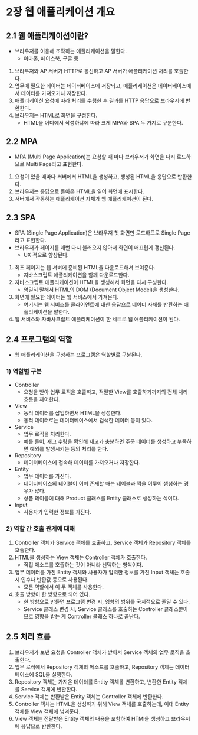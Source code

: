 # 2장 웹 애플리케이션 개요
## 2.1 웹 애플리케이션이란?
- 브라우저를 이용해 조작하는 애플리케이션을 말한다.
	- 아마존, 페이스북, 구글 등

1. 브라우저와 AP 서버가 HTTP로 통신하고 AP 서버가 애플리케이션 처리를 호출한다.
2. 업무에 필요한 데이터는 데이터베이스에 저장되고, 애플리케이션은 데이터베이스에서 데이터를 가져오거나 저장한다.
3. 애플리케이션 요청에 따라 처리를 수행한 후 결과를 HTTP 응답으로 브라우저에 반환한다.
4. 브라우저는 HTML로 화면을 구성한다.
	- HTML을 어디에서 작성하냐에 따라 크게 MPA와 SPA 두 가지로 구분한다.

## 2.2 MPA
- MPA (Multi Page Application)는 요청할 때 마다 브라우저가 화면을 다시 로드하므로 Multi Page라고 표현한다.

1. 요청이 있을 때마다 서버에서 HTML을 생성하고, 생성된 HTML을 응답으로 반환한다.
2. 브라우저는 응답으로 돌아온 HTML을 읽어 화면에 표시한다.
3. 서버에서 작동하는 애플리케이션 자체가 웹 애플리케이션이 된다.

## 2.3 SPA
- SPA (Single Page Application)은 브라우저 첫 화면만 로드하므로 Single Page라고 표현한다.
- 브라우저가 페이지를 매번 다시 불러오지 않아서 화면이 매끄럽게 갱신된다.
	- UX 적으로 향상된다.

1. 최초 페이지는 웹 서버에 준비된 HTML을 다운로드해서 보여준다.
	- 자바스크립트 애플리케이션을 함께 다운로드한다.
2. 자바스크립트 애플리케이션이 HTML을 생성해서 화면을 다시 구성한다.
	- 엄밀히 말해서 HTML의 DOM (Document Object Model)을 생성한다.
3. 화면에 필요한 데이터는 웹 서비스에서 가져온다.
	- 여기서는 웹 서비스를 클라이언트에 대한 응답으로 데이터 자체를 반환하는 애플리케이션을 말한다.
4. 웹 서비스와 자바사크립트 애플리케이션이 한 세트로 웹 애플리케이션이 된다.

## 2.4 프로그램의 역할
- 웹 애플리케이션을 구성하는 프로그램은 역할별로 구분된다.

### 1) 역할별 구분
- Controller
	- 요청을 받아 업무 로직을 호출하고, 적절한 View를 호출하기까지의 전체 처리 흐름을 제어한다.
- View
	- 동적 데이터를 삽입하면서 HTML을 생성한다.
	- 동적 데이터로는 데이터베이스에서 검색한 데이터 등이 있다.
- Service
	- 업무 로직을 처리한다.
	- 예를 들어, 재고 수량을 확인해 재고가 충분하면 주문 데이터를 생성하고 부족하면 예외를 발생시키는 등의 처리를 한다.
- Repository
	- 데이터베이스에 접속해 데이터를 가져오거나 저장한다.
- Entity
	- 업무 데이터를 가진다.
	- 데이터베이스의 테이블이 이미 존재할 때는 테이블과 짝을 이루어 생성하는 경우가 많다.
	- 상품 테이블에 대해 Product 클래스를 Entity 클래스로 생성하는 식이다.
- Input
	- 사용자가 입력한 정보를 가진다.

### 2) 역할 간 호출 관계에 대해
1. Controller 객체가 Service 객체를 호출하고, Service 객체가 Repository 객체를 호출한다.
2. HTML을 생성하는 View 객체는 Controller 객체가 호출한다.
	- 직접 메소드를 호출하는 것이 아니라 선택하는 형식이다.
3. 업무 데이터를 가진 Entity 객체와 사용자가 입력한 정보를 가진 Input 객체는 호출 시 인수나 반환값 등으로 사용된다.
	- 모든 역할에서 이 두 객체를 사용한다.
4. 호출 방향이 한 방향으로 되어 있다.
	- 한 방향으로 만들면 프로그램 변경 시, 영향의 범위를 국지적으로 줄일 수 있다.
	- Service 클래스 변경 시, Service 클래스를 호출하는 Controller 클래스뿐이므로 영향을 받는 게 Controller 클래스 하나로 끝난다.

## 2.5 처리 흐름
1. 브라우저가 보낸 요청을 Controller 객체가 받아서 Service 객체의 업무 로직을 호출한다.
2. 업무 로직에서 Repository 객체의 메소드를 호출하고, Repository 객체는 데이터베이스에 SQL을 실행한다.
3. Repository 객체는 가져온 데이터를 Entity 객체롤 변환하고, 변환한 Entity 객체를 Service 객체에 반환한다.
4. Service 객체는 반환받은 Entity 객체는 Controller 객체에 반환한다.
5. Controller 객체는 HTML을 생성하기 위해 View 객체를 호출하는데, 이대 Entity 객체를 View 객체에 넘겨준다.
6. View 객체는 전달받은 Entity 객체의 내용을 포함하여 HTMl을 생성하고 브라우저에 응답으로 반환한다.